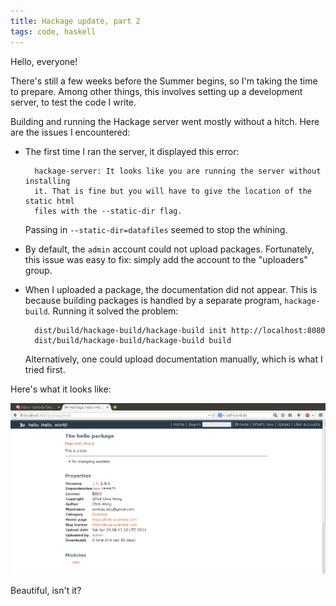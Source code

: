 ```yaml
---
title: Hackage update, part 2
tags: code, haskell
---
```


Hello, everyone!

There's still a few weeks before the Summer begins, so I'm taking the time to prepare. Among other things, this involves setting up a development server, to test the code I write.

Building and running the Hackage server went mostly without a hitch. Here are the issues I encountered:

* The first time I ran the server, it displayed this error:

        hackage-server: It looks like you are running the server without installing
        it. That is fine but you will have to give the location of the static html
        files with the --static-dir flag.

    Passing in `--static-dir=datafiles` seemed to stop the whining.

* By default, the `admin` account could not upload packages. Fortunately, this issue was easy to fix: simply add the account to the "uploaders" group.

* When I uploaded a package, the documentation did not appear. This is because building packages is handled by a separate program, `hackage-build`. Running it solved the problem:

        dist/build/hackage-build/hackage-build init http://localhost:8080
        dist/build/hackage-build/hackage-build build

    Alternatively, one could upload documentation manually, which is what I tried first.

Here's what it looks like:

![Screenshot of Hackage instance, displaying the package "hello"](/images/2014/hello.png)

Beautiful, isn't it?
